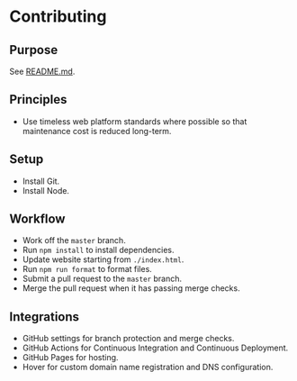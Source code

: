 # Contributing

## Purpose

See [README.md](./README.md).

## Principles

- Use timeless web platform standards where possible so that maintenance cost is reduced long-term.

## Setup

- Install Git.
- Install Node.

## Workflow

- Work off the `master` branch.
- Run `npm install` to install dependencies.
- Update website starting from `./index.html`.
- Run `npm run format` to format files.
- Submit a pull request to the `master` branch.
- Merge the pull request when it has passing merge checks.

## Integrations

- GitHub settings for branch protection and merge checks.
- GitHub Actions for Continuous Integration and Continuous Deployment.
- GitHub Pages for hosting.
- Hover for custom domain name registration and DNS configuration.
